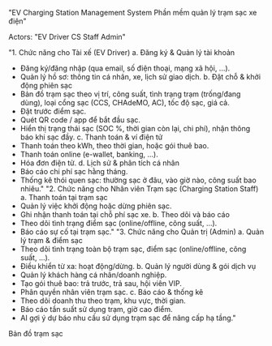 "EV Charging Station Management System
Phần mềm quản lý trạm sạc xe điện"

Actors:
"EV Driver
CS Staff
Admin"

"1. Chức năng cho Tài xế (EV Driver)
a. Đăng ký & Quản lý tài khoản
+ Đăng ký/đăng nhập (qua email, số điện thoại, mạng xã hội, ...).
+ Quản lý hồ sơ: thông tin cá nhân, xe, lịch sử giao dịch.
b. Đặt chỗ & khởi động phiên sạc
+ Bản đồ trạm sạc theo vị trí, công suất, tình trạng trạm (trống/đang dùng), loại cổng sạc (CCS, CHAdeMO, AC), tốc độ sạc, giá cả.
+ Đặt trước điểm sạc.
+ Quét QR code / app để bắt đầu sạc.
+ Hiển thị trạng thái sạc (SOC %, thời gian còn lại, chi phí), nhận thông báo khi sạc đầy.
c. Thanh toán & ví điện tử
+ Thanh toán theo kWh, theo thời gian, hoặc gói thuê bao.
+ Thanh toán online (e-wallet, banking, ...).
+ Hóa đơn điện tử.
d. Lịch sử & phân tích cá nhân
+ Báo cáo chi phí sạc hằng tháng.
+ Thống kê thói quen sạc: thường sạc ở đâu, vào giờ nào, công suất bao nhiêu."
"2. Chức năng cho Nhân viên Trạm sạc (Charging Station Staff)
a. Thanh toán tại trạm sạc
+ Quản lý việc khởi động hoặc dừng phiên sạc.
+ Ghi nhận thanh toán tại chỗ phí sạc xe.
b. Theo dõi và báo cáo
+ Theo dõi tình trạng điểm sạc (online/offline, công suất, ...).
+ Báo cáo sự cố tại trạm sạc."
"3. Chức năng cho Quản trị (Admin)
a. Quản lý trạm & điểm sạc
+ Theo dõi tình trạng toàn bộ trạm sạc, điểm sạc (online/offline, công suất, ...).
+ Điều khiển từ xa: hoạt động/dừng.
b. Quản lý người dùng & gói dịch vụ
+ Quản lý khách hàng cá nhân/doanh nghiệp.
+ Tạo gói thuê bao: trả trước, trả sau, hội viên VIP.
+ Phân quyền nhân viên trạm sạc.
c. Báo cáo & thống kê
+ Theo dõi doanh thu theo trạm, khu vực, thời gian.
+ Báo cáo tần suất sử dụng trạm, giờ cao điểm.
+ AI gợi ý dự báo nhu cầu sử dụng trạm sạc để nâng cấp hạ tầng."

Bản đồ trạm sạc